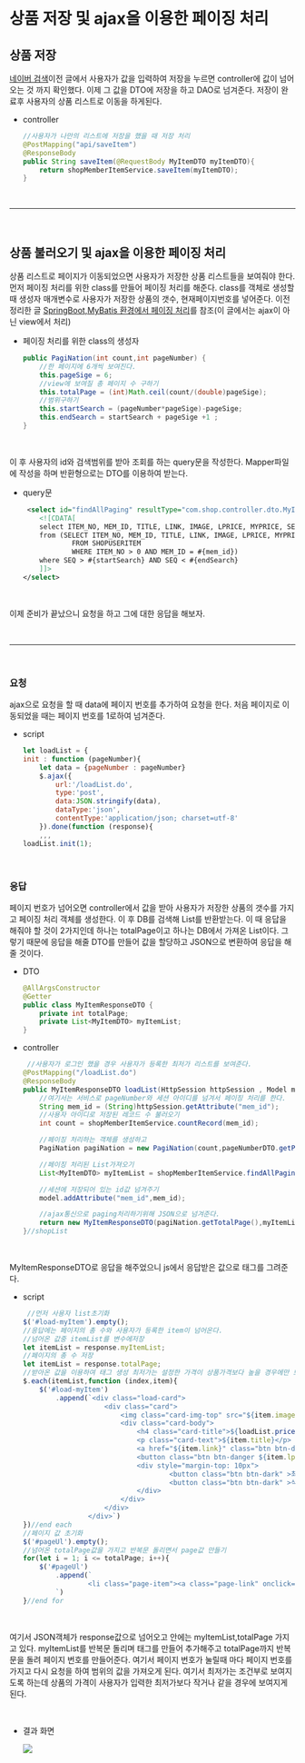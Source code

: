 상품 저장 및 ajax을 이용한 페이징 처리
===

## 상품 저장

[네이버 검색](https://github.com/LeeWoooo/MyShopList/tree/master/%EA%B8%B0%EB%8A%A5%EA%B5%AC%ED%98%84/%EB%84%A4%EC%9D%B4%EB%B2%84%EA%B2%80%EC%83%89%EA%B8%B0%EB%8A%A5)이전 글에서 사용자가 값을 입력하여 저장을 누르면 controller에 값이 넘어오는 것 까지 확인했다. 이제 그 값을 DTO에 저장을 하고 DAO로 넘겨준다. 저장이 완료후 사용자의 상품 리스트로 이동을 하게된다.

* controller

    ```java
    //사용자가 나만의 리스트에 저장을 했을 때 저장 처리
    @PostMapping("api/saveItem")
    @ResponseBody
    public String saveItem(@RequestBody MyItemDTO myItemDTO){
        return shopMemberItemService.saveItem(myItemDTO);
    }
    ```

<BR>

---

<br>

## 상품 불러오기 및 ajax을 이용한 페이징 처리

상품 리스트로 페이지가 이동되었으면 사용자가 저장한 상품 리스트들을 보여줘야 한다. 먼저 페이징 처리를 위한 class를 만들어 페이징 처리를 해준다. class를 객체로 생성할 때 생성자 매개변수로 사용자가 저장한 상품의 갯수, 현재페이지번호를 넣어준다. 이전정리한 글 [SpringBoot,MyBatis 환경에서 페이징 처리](https://github.com/LeeWoooo/SIST_Class/tree/master/spring/spring_MyBatis%ED%99%98%EA%B2%BD_paging%EC%B2%98%EB%A6%AC)를 참조(이 글에서는 ajax이 아닌 view에서 처리)

* 페이징 처리를 위한 class의 생성자

    ```java
    public PagiNation(int count,int pageNumber) {
        //한 페이지에 6개씩 보여진다.
        this.pageSige = 6;
        //view에 보여질 총 페이지 수 구하기
        this.totalPage = (int)Math.ceil(count/(double)pageSige);
        //범위구하기
        this.startSearch = (pageNumber*pageSige)-pageSige;
        this.endSearch = startSearch + pageSige +1 ;
    }
    ```

<br>

이 후 사용자의 id와 검색범위를 받아 조회를 하는 query문을 작성한다. Mapper파일에 작성을 하며 반환형으로는 DTO를 이용하여 받는다.

* query문

    ```xml
     <select id="findAllPaging" resultType="com.shop.controller.dto.MyItemDTO">
        <![CDATA[
        select ITEM_NO, MEM_ID, TITLE, LINK, IMAGE, LPRICE, MYPRICE, SEQ
        from (SELECT ITEM_NO, MEM_ID, TITLE, LINK, IMAGE, LPRICE, MYPRICE, ROW_NUMBER()OVER(ORDER BY ITEM_NO DESC) SEQ
                FROM SHOPUSERITEM
                WHERE ITEM_NO > 0 AND MEM_ID = #{mem_id})
        where SEQ > #{startSearch} AND SEQ < #{endSearch}
        ]]>
    </select>
    ```

<br>

이제 준비가 끝났으니 요청을 하고 그에 대한 응답을 해보자. 

<Br>

---

<br>

### 요청

ajax으로 요청을 할 때 data에 페이지 번호를 추가하여 요청을 한다. 처음 페이지로 이동되었을 때는 페이지 번호를 1로하여 넘겨준다. 

* script    

    ```javascript
    let loadList = {
    init : function (pageNumber){
        let data = {pageNumber : pageNumber}
        $.ajax({
            url:'/loadList.do',
            type:'post',
            data:JSON.stringify(data),
            dataType:'json',
            contentType:'application/json; charset=utf-8'
        }).done(function (response){
        ,,,
    loadList.init(1);
    ```

<br>

### 응답

페이지 번호가 넘어오면 controller에서 값을 받아 사용자가 저장한 상품의 갯수를 가지고 페이징 처리 객체를 생성한다. 이 후 DB를 검색해 List를 반환받는다. 이 때 응답을 해줘야 할 것이 2가지인데 하나는 totalPage이고 하나는 DB에서 가져온 List이다. 그렇기 때문에 응답을 해줄 DTO를 만들어 값을 할당하고 JSON으로 변환하여 응답을 해줄 것이다.

* DTO

    ```java
    @AllArgsConstructor
    @Getter
    public class MyItemResponseDTO {
        private int totalPage;
        private List<MyItemDTO> myItemList;
    }
    ```

* controller

    ```java
     //사용자가 로그인 했을 경우 사용자가 등록한 최저가 리스트를 보여준다.
    @PostMapping("/loadList.do")
    @ResponseBody
    public MyItemResponseDTO loadList(HttpSession httpSession , Model model, @RequestBody PageNumberDTO pageNumberDTO){
        //여기서는 서비스로 pageNumber와 세션 아이디를 넘겨서 페이징 처리를 한다.
        String mem_id = (String)httpSession.getAttribute("mem_id");
        //사용자 아이디로 저장된 레코드 수 불러오기
        int count = shopMemberItemService.countRecord(mem_id);

        //페이징 처리하는 객체를 생성하고
        PagiNation pagiNation = new PagiNation(count,pageNumberDTO.getPageNumber());

        //페이징 처리된 List가져오기
        List<MyItemDTO> myItemList = shopMemberItemService.findAllPaging(mem_id, pagiNation);

        //세션에 저장되어 있는 id값 넘겨주기
        model.addAttribute("mem_id",mem_id);

        //ajax통신으로 paging처리하기위해 JSON으로 넘겨준다.
        return new MyItemResponseDTO(pagiNation.getTotalPage(),myItemList);
    }//shopList
    ```

<br>

MyItemResponseDTO로 응답을 해주었으니 js에서 응답받은 값으로 태그를 그려준다.

* script

    ```javascript
     //먼저 사용자 list초기화
    $('#load-myItem').empty();
    //응답에는 페이지의 총 수와 사용자가 등록한 item이 넘어온다.
    //넘어온 값중 itemList를 변수에저장
    let itemList = response.myItemList;
    //페이지의 총 수 저장
    let itemList = response.totalPage;
    //받아온 값을 이용하여 태그 생성 최저가는 설정한 가격이 상품가격보다 높을 경우에만 보여진다
    $.each(itemList,function (index,item){
        $('#load-myItem')
            .append(`<div class="load-card">
                        <div class="card">
                            <img class="card-img-top" src="${item.image}" alt="Card image" style="width:300px">
                            <div class="card-body">
                                <h4 class="card-title">${loadList.priceFormat(item.lprice)}</h4>
                                <p class="card-text">${item.title}</p>
                                <a href="${item.link}" class="btn btn-dark" target="_blank">구매링크</a>
                                <button class="btn btn-danger ${item.lprice <= item.myPrice ? '' : 'none'}">최저가</button>
                                <div style="margin-top: 10px">
                                        <button class="btn btn-dark" >최저가수정</button>
                                        <button class="btn btn-dark" >삭제</button>   
                                </div>
                            </div>
                        </div>
                    </div>`)
    })//end each
    //페이지 값 초기화
    $('#pageUl').empty();
    //넘어온 totalPage값을 가지고 반복문 돌리면서 page값 만들기
    for(let i = 1; i <= totalPage; i++){
        $('#pageUl')
            .append(`
                    <li class="page-item"><a class="page-link" onclick="loadList.init(${i})">${i}</a></li>
            `)
    }//end for
    ```

<Br>

여기서 JSON객체가 response값으로 넘어오고 안에는 myItemList,totalPage 가지고 있다. myItemList를 반복문 돌리며 태그를 만들어 추가해주고 totalPage까지 반복문을 돌려 페이지 번호를 만들어준다. 여기서 페이지 번호가 눌릴때 마다 페이지 번호를 가지고 다시 요청을 하여 범위의 값을 가져오게 된다. 여기서 최저가는 조건부로 보여지도록 하는데 상품의 가격이 사용자가 입력한 최저가보다 작거나 같을 경우에 보여지게 된다.

<br>

* 결과 화면

    <img src = https://user-images.githubusercontent.com/74294325/111242624-e3a2e880-8642-11eb-92a5-ea6915385260.PNG>
